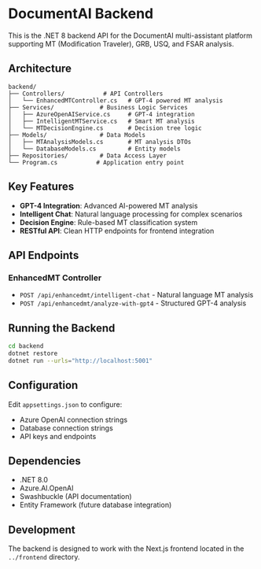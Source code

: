 # DocumentAI Backend

This is the .NET 8 backend API for the DocumentAI multi-assistant platform supporting MT (Modification Traveler), GRB, USQ, and FSAR analysis.

## Architecture

```
backend/
├── Controllers/           # API Controllers
│   └── EnhancedMTController.cs   # GPT-4 powered MT analysis
├── Services/             # Business Logic Services  
│   ├── AzureOpenAIService.cs     # GPT-4 integration
│   ├── IntelligentMTService.cs   # Smart MT analysis
│   └── MTDecisionEngine.cs       # Decision tree logic
├── Models/               # Data Models
│   ├── MTAnalysisModels.cs       # MT analysis DTOs
│   └── DatabaseModels.cs         # Entity models
├── Repositories/         # Data Access Layer
└── Program.cs           # Application entry point
```

## Key Features

- **GPT-4 Integration**: Advanced AI-powered MT analysis
- **Intelligent Chat**: Natural language processing for complex scenarios
- **Decision Engine**: Rule-based MT classification system
- **RESTful API**: Clean HTTP endpoints for frontend integration

## API Endpoints

### EnhancedMT Controller
- `POST /api/enhancedmt/intelligent-chat` - Natural language MT analysis
- `POST /api/enhancedmt/analyze-with-gpt4` - Structured GPT-4 analysis

## Running the Backend

```bash
cd backend
dotnet restore
dotnet run --urls="http://localhost:5001"
```

## Configuration

Edit `appsettings.json` to configure:
- Azure OpenAI connection strings
- Database connection strings  
- API keys and endpoints

## Dependencies

- .NET 8.0
- Azure.AI.OpenAI
- Swashbuckle (API documentation)
- Entity Framework (future database integration)

## Development

The backend is designed to work with the Next.js frontend located in the `../frontend` directory.

